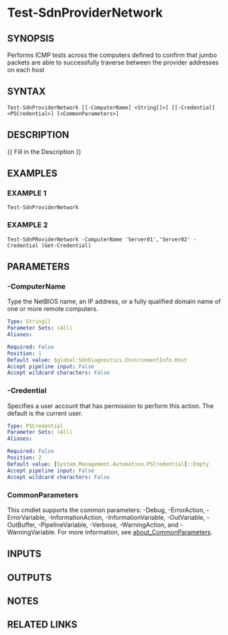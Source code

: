 # Test-SdnProviderNetwork

## SYNOPSIS
Performs ICMP tests across the computers defined to confirm that jumbo packets are able to successfully traverse between the provider addresses on each host

## SYNTAX

```
Test-SdnProviderNetwork [[-ComputerName] <String[]>] [[-Credential] <PSCredential>] [<CommonParameters>]
```

## DESCRIPTION
{{ Fill in the Description }}

## EXAMPLES

### EXAMPLE 1
```
Test-SdnProviderNetwork
```

### EXAMPLE 2
```
Test-SdnPRoviderNetwork -ComputerName 'Server01','Server02' -Credential (Get-Credential)
```

## PARAMETERS

### -ComputerName
Type the NetBIOS name, an IP address, or a fully qualified domain name of one or more remote computers.

```yaml
Type: String[]
Parameter Sets: (All)
Aliases:

Required: False
Position: 1
Default value: $global:SdnDiagnostics.EnvironmentInfo.Host
Accept pipeline input: False
Accept wildcard characters: False
```

### -Credential
Specifies a user account that has permission to perform this action.
The default is the current user.

```yaml
Type: PSCredential
Parameter Sets: (All)
Aliases:

Required: False
Position: 2
Default value: [System.Management.Automation.PSCredential]::Empty
Accept pipeline input: False
Accept wildcard characters: False
```

### CommonParameters
This cmdlet supports the common parameters: -Debug, -ErrorAction, -ErrorVariable, -InformationAction, -InformationVariable, -OutVariable, -OutBuffer, -PipelineVariable, -Verbose, -WarningAction, and -WarningVariable. For more information, see [about_CommonParameters](http://go.microsoft.com/fwlink/?LinkID=113216).

## INPUTS

## OUTPUTS

## NOTES

## RELATED LINKS
